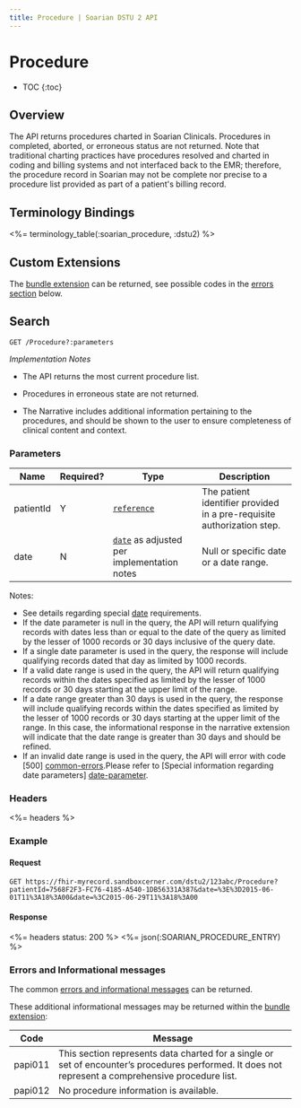 ```yaml
---
title: Procedure | Soarian DSTU 2 API
---
```

 
# Procedure

* TOC
{:toc}

## Overview

The API returns procedures charted in Soarian Clinicals. Procedures in completed, aborted, or erroneous status are not returned. Note that traditional charting practices have procedures resolved and charted in coding and billing systems and not interfaced back to the EMR; therefore, the procedure record in Soarian may not be complete nor precise to a procedure list provided as part of a patient's billing record.  

## Terminology Bindings

<%= terminology_table(:soarian_procedure, :dstu2) %>

## Custom Extensions

The [bundle extension] can be returned, see possible codes in the [errors section] below.

## Search

    GET /Procedure?:parameters
    
_Implementation Notes_

* The API returns the most current procedure list.

* Procedures in erroneous state are not returned.

* The Narrative includes additional information pertaining to the procedures, and should be shown to the user to ensure completeness of clinical content and context.

### Parameters

 Name      | Required? | Type                                          | Description
-----------|-----------|-----------------------------------------------|------------------------------------------------------------------------
 patientId | Y         | [`reference`]                                 | The patient identifier provided in a pre-requisite authorization step.
 date      | N         | [`date`] as adjusted per implementation notes | Null or specific date or a date range.

Notes:

* See details regarding special [date][date-parameter] requirements.
* If the date parameter is null in the query, the API will return qualifying records with dates less than or equal to the date of the query as limited by the lesser of 1000 records or 30 days inclusive of the query date.
* If a single date parameter is used in the query, the response will include qualifying records dated that day as limited by 1000 records.  
* If a valid date range is used in the query, the API will return qualifying records within the dates specified as limited by the lesser of 1000 records or 30 days starting at the upper limit of the range.
* If a date range greater than 30 days is used in the query, the response will include qualifying records within the dates specified as limited by the lesser of 1000 records or 30 days starting at the upper limit of the range. In this case, the informational response in the narrative extension will indicate that the date range is greater than 30 days and should be refined.
* If an invalid date range is used in the query, the API will error with code [500] [common-errors].Please refer to [Special information regarding date parameters] [date-parameter].

### Headers 

<%= headers %>

### Example

#### Request 

    GET https://fhir-myrecord.sandboxcerner.com/dstu2/123abc/Procedure?patientId=7568F2F3-FC76-4185-A540-1DB56331A387&date=%3E%3D2015-06-01T11%3A18%3A00&date=%3C2015-06-29T11%3A18%3A00
 
#### Response

<%= headers status: 200 %>
<%= json(:SOARIAN_PROCEDURE_ENTRY) %>

### Errors and Informational messages
The common [errors and informational messages][common-errors] can be returned.

These additional informational messages may be returned within the [bundle extension]:

Code    | Message
---------|---------------------------------------------------------------------------------------------------------------------------------------------------------------------------------------------------------------------------------------------------------------------------------------------------
 papi011 | This section represents data charted for a single or set of encounter’s procedures performed. It does not represent a comprehensive procedure list.
 papi012 | No procedure information is available.
 


[bundle extension]: ../../#bundle-message-extension
[errors section]: #errors-and-informational-messages
[`reference`]: http://hl7.org/fhir/DSTU2/search.html#reference
[`date`]: http://hl7.org/fhir/DSTU2/search.html#date
[common-errors]: ../../common-errors 
[date-parameter]: ../../#special-information-regarding-date-parameters